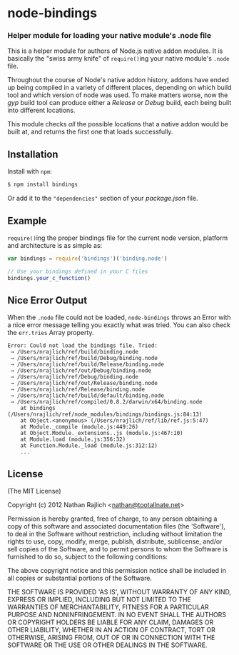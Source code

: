node-bindings
=============
### Helper module for loading your native module's .node file

This is a helper module for authors of Node.js native addon modules.
It is basically the "swiss army knife" of `require()`ing your native module's
`.node` file.

Throughout the course of Node's native addon history, addons have ended up being
compiled in a variety of different places, depending on which build tool and which
version of node was used. To make matters worse, now the _gyp_ build tool can
produce either a _Release_ or _Debug_ build, each being built into different
locations.

This module checks _all_ the possible locations that a native addon would be built
at, and returns the first one that loads successfully.


Installation
------------

Install with `npm`:

``` bash
$ npm install bindings
```

Or add it to the `"dependencies"` section of your _package.json_ file.


Example
-------

`require()`ing the proper bindings file for the current node version, platform
and architecture is as simple as:

``` js
var bindings = require('bindings')('binding.node')

// Use your bindings defined in your C files
bindings.your_c_function()
```


Nice Error Output
-----------------

When the `.node` file could not be loaded, `node-bindings` throws an Error with
a nice error message telling you exactly what was tried. You can also check the
`err.tries` Array property.

```
Error: Could not load the bindings file. Tried:
 → /Users/nrajlich/ref/build/binding.node
 → /Users/nrajlich/ref/build/Debug/binding.node
 → /Users/nrajlich/ref/build/Release/binding.node
 → /Users/nrajlich/ref/out/Debug/binding.node
 → /Users/nrajlich/ref/Debug/binding.node
 → /Users/nrajlich/ref/out/Release/binding.node
 → /Users/nrajlich/ref/Release/binding.node
 → /Users/nrajlich/ref/build/default/binding.node
 → /Users/nrajlich/ref/compiled/0.8.2/darwin/x64/binding.node
    at bindings (/Users/nrajlich/ref/node_modules/bindings/bindings.js:84:13)
    at Object.<anonymous> (/Users/nrajlich/ref/lib/ref.js:5:47)
    at Module._compile (module.js:449:26)
    at Object.Module._extensions..js (module.js:467:10)
    at Module.load (module.js:356:32)
    at Function.Module._load (module.js:312:12)
    ...
```


License
-------

(The MIT License)

Copyright (c) 2012 Nathan Rajlich &lt;nathan@tootallnate.net&gt;

Permission is hereby granted, free of charge, to any person obtaining
a copy of this software and associated documentation files (the
'Software'), to deal in the Software without restriction, including
without limitation the rights to use, copy, modify, merge, publish,
distribute, sublicense, and/or sell copies of the Software, and to
permit persons to whom the Software is furnished to do so, subject to
the following conditions:

The above copyright notice and this permission notice shall be
included in all copies or substantial portions of the Software.

THE SOFTWARE IS PROVIDED 'AS IS', WITHOUT WARRANTY OF ANY KIND,
EXPRESS OR IMPLIED, INCLUDING BUT NOT LIMITED TO THE WARRANTIES OF
MERCHANTABILITY, FITNESS FOR A PARTICULAR PURPOSE AND NONINFRINGEMENT.
IN NO EVENT SHALL THE AUTHORS OR COPYRIGHT HOLDERS BE LIABLE FOR ANY
CLAIM, DAMAGES OR OTHER LIABILITY, WHETHER IN AN ACTION OF CONTRACT,
TORT OR OTHERWISE, ARISING FROM, OUT OF OR IN CONNECTION WITH THE
SOFTWARE OR THE USE OR OTHER DEALINGS IN THE SOFTWARE.
